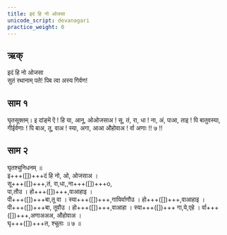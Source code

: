 ```yaml
---
title: इदं हि नो ओजसा
unicode_script: devanagari
practice_weight: 0
---
```


## ऋक्
इदं हि नो ओजसा  
सुतं रथानाम् पते!
पिब त्वा अस्य गिर्वण!

## साम १

<div class="audioEmbed"  caption="गोपालार्यः 2015  " src="https://archive
.org/download/jaiminIya-sAma-gAna-paravastu-tradition-gopAla-2015/idaM-hi-no-ojasA-ghRtasUkta.mp3"></div>

घृतसूक्तम्।
इ दांङ्मॆ ऎ ! हि या, आनू, ओओजसाअ ! सू, तं,
रा, धा ! ना, अं, पाआ, ताइ ! पि बातुवस्या, गीईर्वणाः ! पि बाअ,
तू, वाअ ! स्या,	अगा, आआ औहोवाअ ! र्वा	अणाः !! ७ !!

## साम २

<div class="audioEmbed"  caption="गोपालार्यः 2015  " src="https://archive
.org/download/jaiminIya-sAma-gAna-paravastu-tradition-gopAla-2015/idaM-hi-no-ojasA-ghRtashchunidhana.mp3"></div>

घृतश्चुनिधनम् ॥  
इ+++([])+++दं हि नो, ओ, ओजसाअ ।  
सू+++([])+++,तं, रा,धा,,ना+++([])+++o,  
पा,तौउ । हो+++([])+++,वाआहाइ ।  
पी+++([])+++बा,तू वा । स्या+++([])+++,गायिर्वाणौउ ।
हो+++([])+++,वाआहाइ ।  
पी+++([])+++बा, तूवौउ । हो+++([])+++,वाआहा । स्या+++([])+++ गा,ये,एहे । र्वा+++([])+++,अणाअअअ, औहोवाअ ।  
घृ+++([])+++त, श्चूताः ॥ ७ ॥
